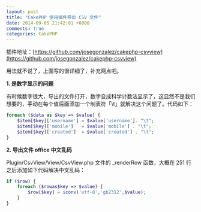 ```yaml
---
layout: post
title: "CakePHP 使用插件导出 CSV 文件"
date: 2014-09-05 21:42:01 +0800
comments: true
categories: CakePHP
---
```


插件地址：[https://github.com/josegonzalez/cakephp-csvview](https://github.com/josegonzalez/cakephp-csvview)

用法就不说了，上面写的很详细了，补充两点吧。

**1. 是数字显示的问题**

有时候数字很大，导出的文件打开，数字变成科学计数法显示了，这显然不是我们想要的，手动在每个值后面添加一个制表符「\t」就解决这个问题了。代码如下：

``` php
foreach ($data as $key => $value) {
    $item[$key]['username'] = $value['username']. "\t";
    $item[$key]['mobile']   = $value['mobile'] . "\t";
    $item[$key]['created']  = $value['created'] . "\t";
}
```
<!--more-->
**2. 导出文件 office 中文乱码**

Plugin/CsvView/View/CsvView.php 文件的 _renderRow 函数，大概在 251 行之后添加如下代码解决中文乱码：

``` php
if ($row) {
    foreach ($rowas$key => $value) {
        $row[$key] = iconv('utf-8','gb2312',$value);
    }
}
```